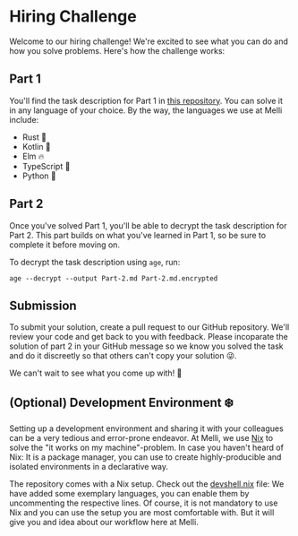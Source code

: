# Hiring Challenge

Welcome to our hiring challenge! We're excited to see what you can do and how you solve problems. Here's how the challenge works:

## Part 1

You'll find the task description for Part 1 in [this repository](./Part-1.md). You can solve it in any language of your choice. By the way, the languages we use at Melli include:

* Rust 🦀
* Kotlin 🤖
* Elm 🔥
* TypeScript 🦾
* Python 🐍

## Part 2

Once you've solved Part 1, you'll be able to decrypt the task description for Part 2. This part builds on what you've learned in Part 1, so be sure to complete it before moving on.

To decrypt the task description using `age`, run:

```
age --decrypt --output Part-2.md Part-2.md.encrypted
```

## Submission

To submit your solution, create a pull request to our GitHub repository. We'll review your code and get back to you with feedback. Please incoparate the solution of part 2 in your GitHub message so we know you solved the task and do it discreetly so that others can't copy your solution 😜.

We can't wait to see what you come up with! 🤗

## (Optional) Development Environment ❄️

Setting up a development environment and sharing it with your colleagues can be a very tedious and error-prone endeavor. At Melli, we use [Nix](https://nixos.org/) to solve the "it works on my machine"-problem. In case you haven't heard of Nix: It is a package manager, you can use to create highly-producible and isolated environments in a declarative way.

The repository comes with a Nix setup. Check out the [devshell.nix](devshell.nix) file: We have added some exemplary languages, you can enable them by uncommenting the respective lines. Of course, it is not mandatory to use Nix and you can use the setup you are most comfortable with. But it will give you and idea about our workflow here at Melli.
